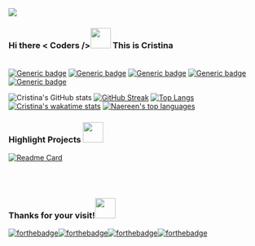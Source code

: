 ![](https://komarev.com/ghpvc/?username=MariaCristinaTC&label=PROFILE+VIEWS)<br /> 
### Hi there < Coders /><img src="https://media.giphy.com/media/3og0IAzB7lmOo2q0Ss/giphy.gif" width="40" height="40" /> This is Cristina<br /><br />
<!--
TAGS
-->
[![Generic badge](https://img.shields.io/badge/code-JAVASCRIPT-1abc9c.svg)](https://shields.io/) [![Generic badge](https://img.shields.io/badge/framework-REACT-1abc9c.svg)](https://shields.io/)  [![Generic badge](https://img.shields.io/badge/editor-VS-1abc9c.svg)](https://shields.io/) [![Generic badge](https://img.shields.io/badge/database-FIREBASE-1abc9c.svg)](https://shields.io/)  [![Generic badge](https://img.shields.io/badge/style-SASS-1abc9c.svg)](https://shields.io/)
<!--
STATS
-->

![Cristina's GitHub stats](https://github-readme-stats.vercel.app/api?username=MariaCristinaTC&show_icons=true&theme=gotham)
[![GitHub Streak](https://github-readme-streak-stats.herokuapp.com?user=MariaCristinaTC&theme=green_nur)](https://git.io/streak-stats)
[![Top Langs](https://github-readme-stats.vercel.app/api/top-langs/?username=MariaCristinaTC&theme=tokyonight)](https://github.com/anuraghazra/github-readme-stats)
[![Cristina's wakatime stats](https://github-readme-stats.vercel.app/api/wakatime?username=MariaCristinaTC&theme=tokyonight)](https://github.com/anuraghazra/github-readme-stats)
[![Naereen's top languages](https://github-readme-stats.vercel.app/api/top-langs/?username=MariaCristinaTC&theme=blue-green)](https://github.com/anuraghazra/github-readme-stats)
<br />
<!--
highlight projects
-->
### Highlight Projects <img src="https://media.giphy.com/media/xUPGcuclxAcM63vJAs/giphy.gif" width="40" height="auto" />
[![Readme Card](https://github-readme-stats.vercel.app/api/pin/?username=MariaCristinaTC&repo=github-LIM014-social-network)](https://github.com/anuraghazra/github-readme-stats)


<br /><br />
<!--
FOOTER SILLY STUFF
-->
### Thanks for your visit!<img src="https://media.giphy.com/media/MAp9JqczqF0qZ78qYI/giphy.gif" width="40" height="auto" />
[![forthebadge](https://forthebadge.com/images/badges/powered-by-coffee.svg)](https://forthebadge.com)[![forthebadge](https://forthebadge.com/images/badges/built-with-swag.svg)](https://forthebadge.com)[![forthebadge](https://forthebadge.com/images/badges/certified-cousin-terio.svg)](https://forthebadge.com)[![forthebadge](https://forthebadge.com/images/badges/check-it-out.svg)](https://forthebadge.com)<br /><br />


<!--
**MariaCristinaTC/MariaCristinaTC** is a ✨ _special_ ✨ repository because its `README.md` (this file) appears on your GitHub profile.

Here are some ideas to get you started:

- 🔭 I’m currently working on ...
- 🌱 I’m currently learning ...
- 👯 I’m looking to collaborate on ...
- 🤔 I’m looking for help with ...
- 💬 Ask me about ...
- 📫 How to reach me: ...
- 😄 Pronouns: ...
- ⚡ Fun fact: ...gifs ....![Alt Text](https://media.giphy.com/media/3og0IAzB7lmOo2q0Ss/giphy.gif)
TROFEOS IMAGES....[![Ryo-ma's github trophy](https://github-profile-trophy.vercel.app/?username=MariaCristinaTC&row=1)](https://github.com/ryo-ma/github-profile-trophy)
-->

